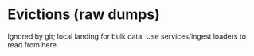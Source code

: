 # Evictions (raw dumps)
Ignored by git; local landing for bulk data.
Use services/ingest loaders to read from here.
